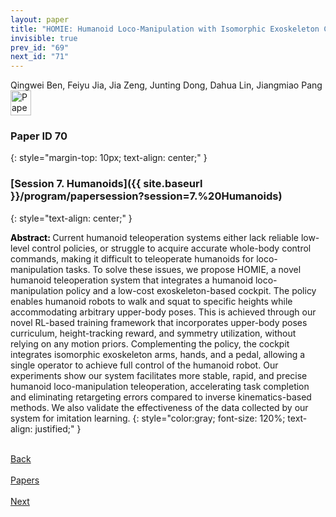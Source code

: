 ```yaml
---
layout: paper
title: "HOMIE: Humanoid Loco-Manipulation with Isomorphic Exoskeleton Cockpit"
invisible: true
prev_id: "69"
next_id: "71"
---
```

<div class="paper-authors">
  <div class="paper-author-box">
    <div class="paper-author-name">Qingwei Ben, Feiyu Jia, Jia Zeng, Junting Dong, Dahua Lin, Jiangmiao Pang</div>
    <div class="paper-author-uni"></div>
  </div>
</div>

<div class="paper-pdf">
  <div>
    <a href="https://www.roboticsproceedings.org/rss21/p070.pdf" title="Download PDF" target="_blank">
      <img src="{{ site.baseurl }}/images/paper_link_cardinal_red.png" alt="Paper PDF" width="33" height="40" />
    </a>
  </div>
</div>

### Paper ID 70
{: style="margin-top: 10px; text-align: center;" }

### [Session 7. Humanoids]({{ site.baseurl }}/program/papersession?session=7.%20Humanoids)
{: style="text-align: center;" }

<b style="color: black;">Abstract: </b>Current humanoid teleoperation systems either lack reliable low-level control policies, or struggle to acquire accurate whole-body control commands, making it difficult to teleoperate humanoids for loco-manipulation tasks. To solve these issues, we propose HOMIE, a novel humanoid teleoperation system that integrates a humanoid loco-manipulation policy and a low-cost exoskeleton-based cockpit. The policy enables humanoid robots to walk and squat to specific heights while accommodating arbitrary upper-body poses. This is achieved through our novel RL-based training framework that incorporates upper-body poses curriculum, height-tracking reward, and symmetry utilization, without relying on any motion priors. Complementing the policy, the cockpit integrates isomorphic exoskeleton arms, hands, and a pedal, allowing a single operator to achieve full control of the humanoid robot. Our experiments show our system facilitates more stable, rapid, and precise humanoid loco-manipulation teleoperation, accelerating task completion and eliminating retargeting errors compared to inverse kinematics-based methods. We also validate the effectiveness of the data collected by our system for imitation learning.
{: style="color:gray; font-size: 120%; text-align: justified;" }

<div class="paper-menu">
  <div class="paper-menu-inner">
    <a href="{{ site.baseurl }}/program/papers/69/" title="Previous Paper">
            <div class="paper-menu-icon">
                <i class="fa fa-chevron-left"></i><br>
                <span class="paper-menu-label">Back</span>
            </div>
        </a>
    <a href="{{ site.baseurl }}/program/papers" title="All Papers">
      <div class="paper-menu-icon">
        <i class="fa fa-list"></i><br>
        <span class="paper-menu-label">Papers</span>
      </div>
    </a>
    <a href="{{ site.baseurl }}/program/papers/71/" title="Next Paper">
            <div class="paper-menu-icon">
                <i class="fa fa-chevron-right"></i><br>
                <span class="paper-menu-label">Next</span>
            </div>
        </a>
  </div>
</div>
